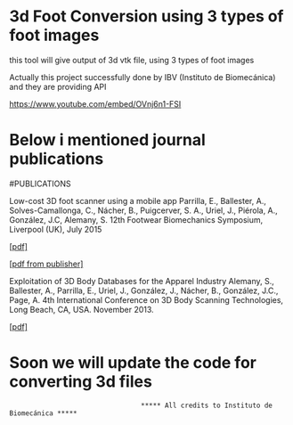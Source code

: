 # 3d Foot Conversion using 3 types of foot images
this tool will give output of 3d vtk file, using 3 types of foot images

Actually this project successfully done by IBV (Instituto de Biomecánica) and they are providing API

https://www.youtube.com/embed/OVnj6n1-FSI


# Below i mentioned journal publications

#PUBLICATIONS

Low-cost 3D foot scanner using a mobile app
Parrilla, E., Ballester, A., Solves-Camallonga, C., Nácher, B., Puigcerver, S. A., Uriel, J., Piérola, A., González, J.C, Alemany, S.
12th Footwear Biomechanics Symposium, Liverpool (UK), July 2015

<a href="https://anthropometry.ibv.org/down.php?file=exploitation_of_3d_body_databases_for_the_apparel_industry.pdf&opt=publications">[pdf]</a>

<a href="http://www.tandfonline.com/doi/abs/10.1080/19424280.2015.1038308">[pdf from publisher]</a>

Exploitation of 3D Body Databases for the Apparel Industry
Alemany, S., Ballester, A., Parrilla, E., Uriel, J., González, J., Nácher, B., González, J.C., Page, A.
4th International Conference on 3D Body Scanning Technologies, Long Beach, CA, USA. November 2013.

<a href="https://anthropometry.ibv.org/down.php?file=exploitation_of_3d_body_databases_for_the_apparel_industry.pdf&opt=publications">[pdf]</a>

# Soon we will update the code for converting 3d files 




                                     ***** All credits to Instituto de Biomecánica *****

